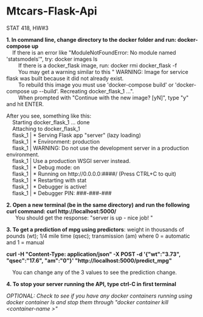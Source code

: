 # Mtcars-Flask-Api
STAT 418, HW#3

**1. In command line, change directory to the docker folder and run: docker-compose up** <br/>
   &nbsp;&nbsp;&nbsp;&nbsp;If there is an error like "ModuleNotFoundError: No module named 'statsmodels'", try: docker images ls <br/>
   &nbsp;&nbsp;&nbsp;&nbsp;&nbsp;&nbsp;&nbsp;&nbsp;If there is a docker_flask image, run: docker rmi docker_flask -f <br/>
   &nbsp;&nbsp;&nbsp;&nbsp;&nbsp;&nbsp;&nbsp;&nbsp;You may get a warning similar to this " WARNING: Image for service flask was built because it did not already exist. <br/>
   &nbsp;&nbsp;&nbsp;&nbsp;&nbsp;&nbsp;&nbsp;&nbsp;To rebuild this image you must use 'docker-compose build' or 'docker-compose up --build'. Recreating docker_flask_1 ...". <br/>
   &nbsp;&nbsp;&nbsp;&nbsp;&nbsp;&nbsp;&nbsp;&nbsp;When prompted with "Continue with the new image? [yN]", type "y" and hit ENTER. <br/>
 
After you see, something like this: <br/>
&nbsp;&nbsp;&nbsp;&nbsp;Starting docker_flask_1 ... done <br/>
&nbsp;&nbsp;&nbsp;&nbsp;Attaching to docker_flask_1 <br/>
&nbsp;&nbsp;&nbsp;&nbsp;flask_1  |  * Serving Flask app "server" (lazy loading) <br/>
&nbsp;&nbsp;&nbsp;&nbsp;flask_1  |  * Environment: production <br/>
&nbsp;&nbsp;&nbsp;&nbsp;flask_1  |    WARNING: Do not use the development server in a production environment. <br/>
&nbsp;&nbsp;&nbsp;&nbsp;flask_1  |    Use a production WSGI server instead. <br/>
&nbsp;&nbsp;&nbsp;&nbsp;flask_1  |  * Debug mode: on <br/>
&nbsp;&nbsp;&nbsp;&nbsp;flask_1  |  * Running on ht<span>tp://</span>0.0.0.0:####/ (Press CTRL+C to quit) <br/>
&nbsp;&nbsp;&nbsp;&nbsp;flask_1  |  * Restarting with stat <br/>
&nbsp;&nbsp;&nbsp;&nbsp;flask_1  |  * Debugger is active! <br/>
&nbsp;&nbsp;&nbsp;&nbsp;flask_1  |  * Debugger PIN: ###-###-### <br/>


**2. Open a new terminal (be in the same directory) and run the following curl command: curl ht<span>tp://</span>localhost:5000/** <br/>
&nbsp;&nbsp;&nbsp;&nbsp;&nbsp;&nbsp;You should get the response: "server is up - nice job! " <br/>

**3. To get a prediction of mpg using predictors**: weight in thousands of pounds (wt); 1/4 mile time (qsec); transmission (am) where 0 = automatic and 1 = manual <br/>

**curl -H "Content-Type: application/json" -X POST -d '{"wt":"3.73", "qsec":"17.6", "am":"0"}' "ht<span>tp://</span>localhost:5000/predict_mpg"** <br/>

&nbsp;&nbsp;&nbsp;&nbsp;You can change any of the 3 values to see the prediction change. <br/>

**4. To stop your server running the API, type ctrl-C in first terminal** <br/>

*OPTIONAL: Check to see if you have any docker containers running using docker container ls and stop them through "docker container kill &lt;container-name >"* <br/>
